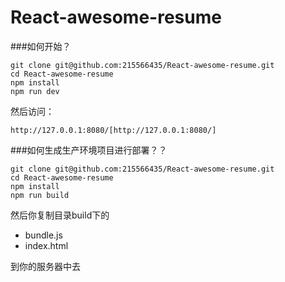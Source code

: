 # React-awesome-resume


###如何开始？
```
git clone git@github.com:215566435/React-awesome-resume.git
cd React-awesome-resume
npm install
npm run dev
```

然后访问：
```
http://127.0.0.1:8080/[http://127.0.0.1:8080/]
```

###如何生成生产环境项目进行部署？？

```
git clone git@github.com:215566435/React-awesome-resume.git
cd React-awesome-resume
npm install
npm run build

```

然后你复制目录build下的
- bundle.js
- index.html

到你的服务器中去